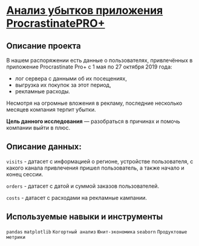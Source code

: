 # [Анализ убытков приложения ProcrastinatePRO+](marketing_project.ipynb)

## Описание проекта

В нашем распоряжении есть данные о пользователях, привлечённых в приложение Procrastinate Pro+ с 1 мая по 27 октября 2019 года: 
- лог сервера с данными об их посещениях,
- выгрузка их покупок за этот период,
- рекламные расходы.

Несмотря на огромные вложения в рекламу, последние несколько месяцев компания терпит убытки. 

**Цель данного исследования** — разобраться в причинах и помочь компании выйти в плюс.

## Описание данных:

`visits` - датасет с информацией о регионе, устройстве пользователя, с какого канала привлечения пришел пользователь, а также начало и конец сессии.

`orders` - датасет с датой и суммой заказов пользователей.

`costs` - датасет с расходами на рекламные кампании.

## Используемые навыки и инструменты

`pandas` `matplotlib` `Когортный анализ` `Юнит-экономика` `seaborn` `Продуктовые метрики`
